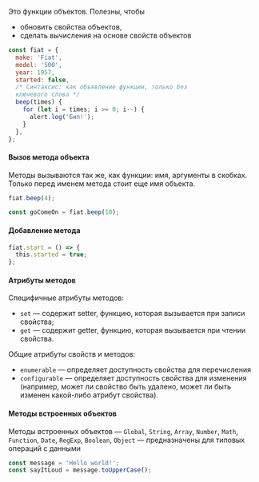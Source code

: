 Это функции объектов. Полезны, чтобы

- обновить свойства объектов,
- сделать вычисления на основе свойств объектов

```js
const fiat = {
  make: 'Fiat',
  model: '500',
  year: 1957,
  started: false,
  /* Синтаксис: как объявление функции, только без
  ключевого слова */
  beep(times) {
    for (let i = times; i >= 0; i--) {
      alert.log('Бип!');
    }
  },
};
```

#### Вызов метода объекта

Методы вызываются так же, как функции: имя, аргументы в скобках. Только перед именем метода стоит еще имя объекта.

```js
fiat.beep(4);

const goComeOn = fiat.beep(10);
```

#### Добавление метода

```js
fiat.start = () => {
  this.started = true;
};
```

#### Атрибуты методов

Специфичные атрибуты методов:

- `set` — содержит setter, функцию, которая вызывается при записи свойства;
- `get` — содержит getter, функцию, которая вызывается при чтении свойства.

Общие атрибуты свойств и методов:

- `enumerable` — определяет доступность свойства для перечисления
- `configurable` — определяет доступность свойства для изменения (например, может ли свойство быть удалено, может ли быть изменен какой-либо атрибут свойства).

#### Методы встроенных объектов

Методы встроенных объектов — `Global`, `String`, `Array`, `Number`, `Math`, `Function`, `Date`, `RegExp`, `Boolean`, `Object` — предназначены для типовых операций с данными

```js
const message = 'Hello world!';
const sayItLoud = message.toUpperCase();
```
